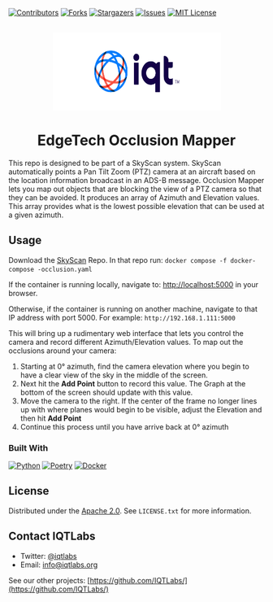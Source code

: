 <a name="readme-top"></a>

[contributors-shield]: https://img.shields.io/github/contributors/IQTLabs/edgetech-template.svg?style=for-the-badge
[contributors-url]: https://github.com/IQTLabs/edgetech-template/graphs/contributors
[forks-shield]: https://img.shields.io/github/forks/IQTLabs/edgetech-template.svg?style=for-the-badge
[forks-url]: https://github.com/IQTLabs/edgetech-template/network/members
[stars-shield]: https://img.shields.io/github/stars/IQTLabs/edgetech-template.svg?style=for-the-badge
[stars-url]: https://github.com/IQTLabs/edgetech-template/stargazers
[issues-shield]: https://img.shields.io/github/issues/IQTLabs/edgetech-template.svg?style=for-the-badge
[issues-url]: https://github.com/IQTLabs/edgetech-template/issues
[license-shield]: https://img.shields.io/github/license/IQTLabs/edgetech-template.svg?style=for-the-badge
[license-url]: https://github.com/IQTLabs/edgetech-template/blob/master/LICENSE.txt
[product-screenshot]: images/screenshot.png
[python]: https://img.shields.io/badge/python-000000?style=for-the-badge&logo=python
[python-url]: https://www.python.org
[poetry]: https://img.shields.io/badge/poetry-20232A?style=for-the-badge&logo=poetry
[poetry-url]: https://python-poetry.org
[docker]: https://img.shields.io/badge/docker-35495E?style=for-the-badge&logo=docker
[docker-url]: https://www.docker.com

[![Contributors][contributors-shield]][contributors-url]
[![Forks][forks-shield]][forks-url]
[![Stargazers][stars-shield]][stars-url]
[![Issues][issues-shield]][issues-url]
[![MIT License][license-shield]][license-url]

<br />
<div align="center">
  <a href="https://iqt.org">
    <img src="images/logo.png" alt="Logo" width="331" height="153"/>
  </a>
</div>

<h1 align="center">EdgeTech Occlusion Mapper</h1>

This repo is designed to be part of a SkyScan system. SkyScan automatically points a Pan Tilt Zoom (PTZ) camera at an aircraft based on the location information broadcast in an ADS-B message. Occlusion Mapper lets you map out objects that are blocking the view of a PTZ camera so that they can be avoided. It produces an array of Azimuth and Elevation values. This array provides what is the lowest possible elevation that can be used at a given azimuth.


## Usage


Download the [SkyScan](https://github.com/IQTLabs/SkyScan) Repo. In that repo run: `docker compose -f docker-compose -occlusion.yaml`

If the container is running locally, navigate to: [http://localhost:5000](http://localhost:5000) in your browser.

Otherwise, if the container is running on another machine, navigate to that IP address with port 5000. For example: `http://192.168.1.111:5000`

This will bring up a rudimentary web interface that lets you control the camera and record different Azimuth/Elevation values. To map out the occlusions around your camera:

1. Starting at 0° azimuth, find the camera elevation where you begin to have a clear view of the sky in the middle of the screen. 
1. Next hit the **Add Point** button to record this value. The Graph at the bottom of the screen should update with this value. 
1. Move the camera to the right. If the center of the frame no longer lines up with where planes would begin to be visible, adjust the Elevation and then hit **Add Point**
1. Continue this process until you have arrive back at 0° azimuth


### Built With

[![Python][python]][python-url]
[![Poetry][poetry]][poetry-url]
[![Docker][docker]][docker-url]

## License

Distributed under the [Apache 2.0](https://github.com/IQTLabs/edgetech-occlusion-mapper/blob/main/LICENSE). See `LICENSE.txt` for more information.

## Contact IQTLabs

- Twitter: [@iqtlabs](https://twitter.com/iqtlabs)
- Email: info@iqtlabs.org

See our other projects: [https://github.com/IQTLabs/](https://github.com/IQTLabs/)


